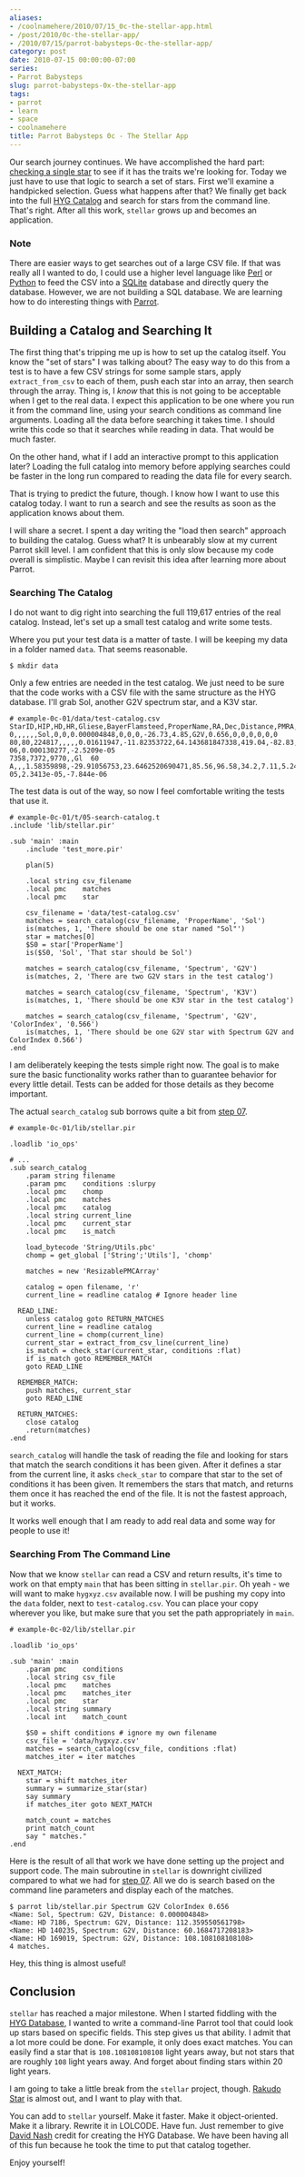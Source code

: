 ```yaml
---
aliases:
- /coolnamehere/2010/07/15_0c-the-stellar-app.html
- /post/2010/0c-the-stellar-app/
- /2010/07/15/parrot-babysteps-0c-the-stellar-app/
category: post
date: 2010-07-15 00:00:00-07:00
series:
- Parrot Babysteps
slug: parrot-babysteps-0x-the-stellar-app
tags:
- parrot
- learn
- space
- coolnamehere
title: Parrot Babysteps 0c - The Stellar App
---
```


Our search journey continues. We have accomplished the hard 
part: [checking a single star](/post/2010/06/parrot-babysteps-0b-subroutine-params) to see if it has the traits we're looking for.
Today we just have to use that logic to search a set of stars. First we'll
examine a handpicked selection. Guess what happens after that? We finally get
back into the full [HYG Catalog](http://www.astronexus.com) and search for stars from the command line.
That's right. After all this work, `stellar` grows up and becomes an
application.

### Note

There are easier ways to get searches out of a large CSV file. If
that was really all I wanted to do, I could use a higher level language like
[Perl](/tags/perl/) or [Python](/tags/python/) to feed the CSV into a [SQLite](http://sqlite.org) database and directly
query the database. However, we are not building a SQL database. We are learning
how to do interesting things with [Parrot](../../../card/Parrot.md).

## Building a Catalog and Searching It

The first thing that's tripping me up is how to set up the catalog itself. You
know the "set of stars" I was talking about? The easy way to do this from a test
is to have a few CSV strings for some sample stars, apply `extract_from_csv` to
each of them, push each star into an array, then search through the array. Thing 
is, I *know* that this is not going to be acceptable when I get to the real data.
I expect this application to be one where you run it from the command line,
using your search conditions as command line arguments. Loading all the data
before searching it takes time. I should write this code so that it searches
while reading in data. That would be much faster.

On the other hand, what if I add an interactive prompt to this application later?
Loading the full catalog into memory before applying searches could be
faster in the long run compared to reading the data file for every search.

That is trying to predict the future, though. I know how I want to use this
catalog today. I want to run a search and see the results as soon as the
application knows about them.

<aside>
I will share a secret. I spent a day writing the "load then
search" approach to building the catalog. Guess what? It is unbearably slow at
my current Parrot skill level. I am confident that this is only
slow because my code overall is simplistic. Maybe I can revisit this idea after
learning more about Parrot.
</aside>

### Searching The Catalog

I do not want to dig right into searching the full 119,617 entries of the real
catalog. Instead, let's set up a small test catalog and write some tests.

Where you put your test data is a matter of taste. I will be keeping my data in
a folder named `data`. That seems reasonable.

````
$ mkdir data
````

Only a few entries are needed in the test catalog. We just need to be sure that
the code works with a CSV file with the same structure as the HYG database.
I'll grab Sol, another G2V spectrum star, and a K3V star.

````
# example-0c-01/data/test-catalog.csv
StarID,HIP,HD,HR,Gliese,BayerFlamsteed,ProperName,RA,Dec,Distance,PMRA,PMDec,RV,Mag,AbsMag,Spectrum,ColorIndex,X,Y,Z,VX,VY,VZ
0,,,,,,Sol,0,0,0.000004848,0,0,0,-26.73,4.85,G2V,0.656,0,0,0,0,0,0
80,80,224817,,,,,0.01611947,-11.82353722,64.143681847338,419.04,-82.83,,8.40,4.36423057594421,G2V,0.566,62.7822,0.26494,-13.14292,-5.827e-06,0.000130277,-2.5209e-05
7358,7372,9770,,Gl  60 A,,,1.58359898,-29.91056753,23.6462520690471,85.56,96.58,34.2,7.11,5.2411884257345,K3V,0.909,18.76027,8.25627,-11.79114,2.8852e-05,2.3413e-05,-7.844e-06
````

The test data is out of the way, so now I feel comfortable writing the tests
that use it.

````
# example-0c-01/t/05-search-catalog.t
.include 'lib/stellar.pir'

.sub 'main' :main
    .include 'test_more.pir'

    plan(5)

    .local string csv_filename 
    .local pmc    matches
    .local pmc    star
    
    csv_filename = 'data/test-catalog.csv'
    matches = search_catalog(csv_filename, 'ProperName', 'Sol')
    is(matches, 1, 'There should be one star named "Sol"')
    star = matches[0]
    $S0 = star['ProperName']
    is($S0, 'Sol', 'That star should be Sol')

    matches = search_catalog(csv_filename, 'Spectrum', 'G2V')
    is(matches, 2, 'There are two G2V stars in the test catalog')

    matches = search_catalog(csv_filename, 'Spectrum', 'K3V')
    is(matches, 1, 'There should be one K3V star in the test catalog')

    matches = search_catalog(csv_filename, 'Spectrum', 'G2V', 'ColorIndex', '0.566')
    is(matches, 1, 'There should be one G2V star with Spectrum G2V and ColorIndex 0.566')
.end
````

I am deliberately keeping the tests simple right now. The goal is to make sure
the basic functionality works rather than to guarantee behavior for every little
detail. Tests can be added for those details as they become important.

The actual `search_catalog` sub borrows quite a bit from [step 07](/post/2009/10/parrot-babysteps-07-writing-subroutines). 

````
# example-0c-01/lib/stellar.pir

.loadlib 'io_ops'

# ...
.sub search_catalog
    .param string filename
    .param pmc    conditions :slurpy
    .local pmc    chomp
    .local pmc    matches
    .local pmc    catalog
    .local string current_line
    .local pmc    current_star
    .local pmc    is_match

    load_bytecode 'String/Utils.pbc'
    chomp = get_global ['String';'Utils'], 'chomp'

    matches = new 'ResizablePMCArray'

    catalog = open filename, 'r'
    current_line = readline catalog # Ignore header line

  READ_LINE:
    unless catalog goto RETURN_MATCHES
    current_line = readline catalog
    current_line = chomp(current_line)
    current_star = extract_from_csv_line(current_line)
    is_match = check_star(current_star, conditions :flat)
    if is_match goto REMEMBER_MATCH
    goto READ_LINE

  REMEMBER_MATCH:
    push matches, current_star
    goto READ_LINE

  RETURN_MATCHES:
    close catalog
    .return(matches)
.end
````

`search_catalog` will handle the task of reading the file and looking for
stars that match the search conditions it has been given. After it defines
a star from the current line, it asks `check_star` to compare that star
to the set of conditions it has been given. It remembers the stars that
match, and returns them once it has reached the end of the file. It is not
the fastest approach, but it works.

It works well enough that I am ready to add real data and some way for people
to use it!

### Searching From The Command Line

Now that we know `stellar` can read a CSV and return results, it's time to work
on that empty `main` that has been sitting in `stellar.pir`. Oh yeah - we will
want to make `hygxyz.csv` available now. I will be pushing my copy into the
`data` folder, next to `test-catalog.csv`. You can place your copy wherever you
like, but make sure that you set the path appropriately in `main`.

````
# example-0c-02/lib/stellar.pir

.loadlib 'io_ops'

.sub 'main' :main
    .param pmc    conditions
    .local string csv_file
    .local pmc    matches
    .local pmc    matches_iter
    .local pmc    star
    .local string summary
    .local int    match_count

    $S0 = shift conditions # ignore my own filename
    csv_file = 'data/hygxyz.csv'
    matches = search_catalog(csv_file, conditions :flat)
    matches_iter = iter matches

  NEXT_MATCH:
    star = shift matches_iter
    summary = summarize_star(star)
    say summary
    if matches_iter goto NEXT_MATCH

    match_count = matches
    print match_count
    say " matches."
.end
````

Here is the result of all that work we have done setting up the project and 
support code. The main subroutine in `stellar` is downright civilized 
compared to what we had for [step 07](/post/2009/10/parrot-babysteps-07-writing-subroutines). All we do is search based on the
command line parameters and display each of the matches.

````
$ parrot lib/stellar.pir Spectrum G2V ColorIndex 0.656
<Name: Sol, Spectrum: G2V, Distance: 0.000004848>
<Name: HD 7186, Spectrum: G2V, Distance: 112.359550561798>
<Name: HD 140235, Spectrum: G2V, Distance: 60.1684717208183>
<Name: HD 169019, Spectrum: G2V, Distance: 108.108108108108>
4 matches.
````

Hey, this thing is almost useful!

## Conclusion

`stellar` has reached a major milestone. When I started fiddling with the [HYG
Database](http://astronexus.com/node/34), I wanted to write a command-line Parrot tool that could look up
stars based on specific fields. This step gives us that ability. I admit that
a lot more could be done. For example, it only does exact matches. You can
easily find a star that is `108.108108108108` light years away, but not
stars that are roughly `108` light years away. And forget about finding
stars within 20 light years.

I am going to take a little break from the `stellar` project, though. 
[Rakudo Star](http://rakudo.org) is almost out, and I want to play with that.

You can add to `stellar` yourself. Make it faster. Make it
object-oriented. Make it a library. Rewrite it in LOLCODE. Have fun. Just
remember to give [David Nash](http://astronexus.com/node/10) credit for creating the HYG Database. 
We have been having all of this fun because he took the time to put that
catalog together.

Enjoy yourself!
